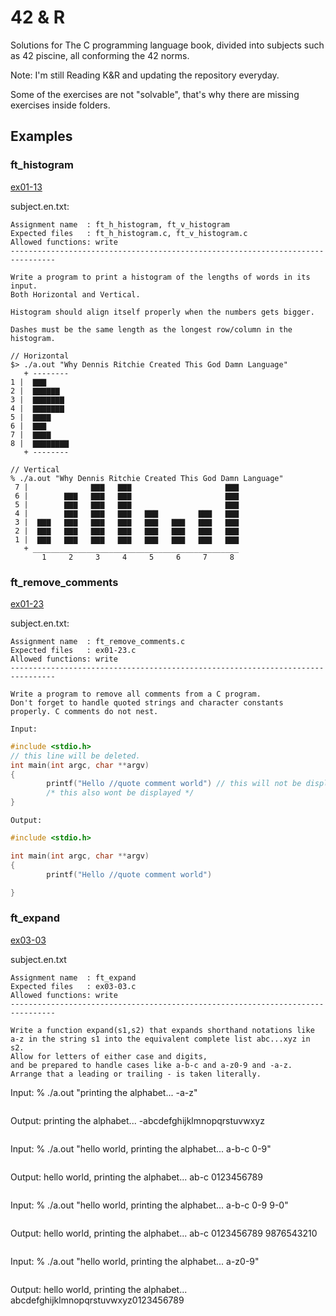 # 42 & R

Solutions for The C programming language book, divided into subjects such as 42 piscine, all conforming the 42 norms.

Note: I'm still Reading K&R and updating the repository everyday.

Some of the exercises are not "solvable", that's why there are missing exercises inside folders.

## Examples

### ft_histogram
[ex01-13](https://github.com/GrandSir/42-and-R/tree/main/Chapter%201/ex01-13)

subject.en.txt:
```
Assignment name  : ft_h_histogram, ft_v_histogram
Expected files   : ft_h_histogram.c, ft_v_histogram.c
Allowed functions: write
--------------------------------------------------------------------------------

Write a program to print a histogram of the lengths of words in its input. 
Both Horizontal and Vertical.

Histogram should align itself properly when the numbers gets bigger.

Dashes must be the same length as the longest row/column in the histogram.

// Horizontal 
$> ./a.out "Why Dennis Ritchie Created This God Damn Language"
   + --------
1 |  ▇▇▇
2 |  ▇▇▇▇▇▇
3 |  ▇▇▇▇▇▇▇
4 |  ▇▇▇▇▇▇▇
5 |  ▇▇▇▇
6 |  ▇▇▇
7 |  ▇▇▇▇
8 |  ▇▇▇▇▇▇▇▇
   + --------

// Vertical
% ./a.out "Why Dennis Ritchie Created This God Damn Language"               
 7 |              ▇▇▇   ▇▇▇                     ▇▇▇
 6 |        ▇▇▇   ▇▇▇   ▇▇▇                     ▇▇▇
 5 |        ▇▇▇   ▇▇▇   ▇▇▇                     ▇▇▇
 4 |        ▇▇▇   ▇▇▇   ▇▇▇   ▇▇▇         ▇▇▇   ▇▇▇
 3 |  ▇▇▇   ▇▇▇   ▇▇▇   ▇▇▇   ▇▇▇   ▇▇▇   ▇▇▇   ▇▇▇
 2 |  ▇▇▇   ▇▇▇   ▇▇▇   ▇▇▇   ▇▇▇   ▇▇▇   ▇▇▇   ▇▇▇
 1 |  ▇▇▇   ▇▇▇   ▇▇▇   ▇▇▇   ▇▇▇   ▇▇▇   ▇▇▇   ▇▇▇
   + ______________________________________________
       1     2     3     4     5     6     7     8     
```

### ft_remove_comments

[ex01-23](https://github.com/GrandSir/42-and-R/tree/main/Chapter%201/ex01-23)

subject.en.txt:
```
Assignment name  : ft_remove_comments.c
Expected files   : ex01-23.c
Allowed functions: write
--------------------------------------------------------------------------------

Write a program to remove all comments from a C program.
Don't forget to handle quoted strings and character constants properly. C comments do not nest.

```
```
Input:
```
```c
#include <stdio.h>      
// this line will be deleted.
int main(int argc, char **argv)
{
        printf("Hello //quote comment world") // this will not be displayed.
        /* this also wont be displayed */
}
```


```
Output:
```
```c
#include <stdio.h>

int main(int argc, char **argv)
{
        printf("Hello //quote comment world") 

}
```
### ft_expand

[ex03-03](https://github.com/GrandSir/42-and-R/tree/main/Chapter%203/ex03-03)

subject.en.txt
```
Assignment name  : ft_expand
Expected files   : ex03-03.c
Allowed functions: write
--------------------------------------------------------------------------------

Write a function expand(s1,s2) that expands shorthand notations like a-z in the string s1 into the equivalent complete list abc...xyz in s2.
Allow for letters of either case and digits,
and be prepared to handle cases like a-b-c and a-z0-9 and -a-z.
Arrange that a leading or trailing - is taken literally.

```
Input: % ./a.out "printing the alphabet... -a-z"
```

```
Output: printing the alphabet... -abcdefghijklmnopqrstuvwxyz
```

```
Input: % ./a.out "hello world, printing the alphabet... a-b-c 0-9"
```

```
Output: hello world, printing the alphabet... ab-c 0123456789
```

```
Input: % ./a.out "hello world, printing the alphabet... a-b-c 0-9 9-0"
```

```
Output: hello world, printing the alphabet... ab-c 0123456789 9876543210
```

```
Input: % ./a.out "hello world, printing the alphabet... a-z0-9"
```

```
Output: hello world, printing the alphabet... abcdefghijklmnopqrstuvwxyz0123456789
```

